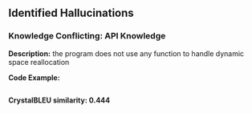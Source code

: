 ## Identified Hallucinations

### Knowledge Conflicting: API Knowledge
**Description:** 
the program does not use any function to handle dynamic space reallocation

**Code Example:**
```rust

```

**CrystalBLEU similarity: 0.444** 
